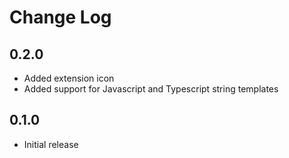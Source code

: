 # Change Log

## 0.2.0
- Added extension icon
- Added support for Javascript and Typescript string templates

## 0.1.0
- Initial release
